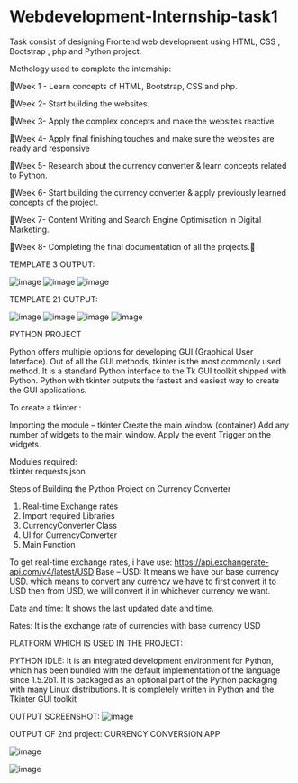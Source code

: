 # Webdevelopment-Internship-task1
Task consist of designing Frontend web development using HTML, CSS , Bootstrap , php and Python project.



Methology used to complete the internship:


Week 1 - Learn concepts of HTML, Bootstrap, CSS and php.

Week 2- Start building the websites.

Week 3- Apply the complex concepts and make the websites reactive.

Week 4- Apply final finishing touches and make sure the websites are ready and responsive

Week 5- Research about the currency converter & learn concepts related to Python.

Week 6- Start building the currency converter & apply previously learned concepts of the project.

Week 7- Content Writing and Search Engine Optimisation in Digital Marketing.

Week 8- Completing the final documentation of all the projects.



TEMPLATE 3 OUTPUT:

![image](https://user-images.githubusercontent.com/85191407/123688725-fe0a7600-d86f-11eb-9309-76cf10085067.png)
![image](https://user-images.githubusercontent.com/85191407/123689268-a9b3c600-d870-11eb-90ba-b80598fe70a5.png)
![image](https://user-images.githubusercontent.com/85191407/123688844-285c3380-d870-11eb-90b9-431d6146906b.png)


TEMPLATE 21 OUTPUT:

![image](https://user-images.githubusercontent.com/85191407/123689458-dff14580-d870-11eb-83ab-972e700f1a83.png)
![image](https://user-images.githubusercontent.com/85191407/123689523-f13a5200-d870-11eb-8a7a-34689543cd9b.png)
![image](https://user-images.githubusercontent.com/85191407/123689660-1929b580-d871-11eb-9d48-a96848c834e1.png)
![image](https://user-images.githubusercontent.com/85191407/123689700-25157780-d871-11eb-8e17-3b8d87596faa.png)


PYTHON PROJECT

Python offers multiple options for developing GUI (Graphical User Interface). Out of all the GUI methods, tkinter is the most commonly used method. It is a standard Python interface to the Tk GUI toolkit shipped with Python. Python with tkinter outputs the fastest and easiest way to create the GUI applications. 

To create a tkinter : 

Importing the module – tkinter
Create the main window (container)
Add any number of widgets to the main window.
Apply the event Trigger on the widgets.

Modules required:  
tkinter
requests
json

Steps of Building the Python Project on Currency Converter

1. Real-time Exchange rates
2. Import required Libraries
3. CurrencyConverter Class
4. UI for CurrencyConverter
5. Main Function

To get real-time exchange rates, i have use: https://api.exchangerate-api.com/v4/latest/USD
Base – USD: It means we have our base currency USD. which means to convert any currency we have to first convert it to USD then from USD, we will convert it in whichever currency we want.

Date and time: It shows the last updated date and time.

Rates: It is the exchange rate of currencies with base currency USD

PLATFORM WHICH IS USED IN THE PROJECT:

PYTHON IDLE: It is an integrated development environment for Python, which has been bundled with the default implementation of the language since 1.5.2b1. It is packaged as an optional part of the Python packaging with many Linux distributions. It is completely written in Python and the Tkinter GUI toolkit

OUTPUT SCREENSHOT:
![image](https://user-images.githubusercontent.com/85191407/123751209-16f94280-d8d5-11eb-8b5a-4078695369af.png)

OUTPUT OF 2nd project: CURRENCY CONVERSION APP

![image](https://user-images.githubusercontent.com/85191407/123766455-567b5b00-d8e4-11eb-8ddd-5ba4f9048886.png)


![image](https://user-images.githubusercontent.com/85191407/123766768-980c0600-d8e4-11eb-8c3d-a1bdfe0650ca.png)




